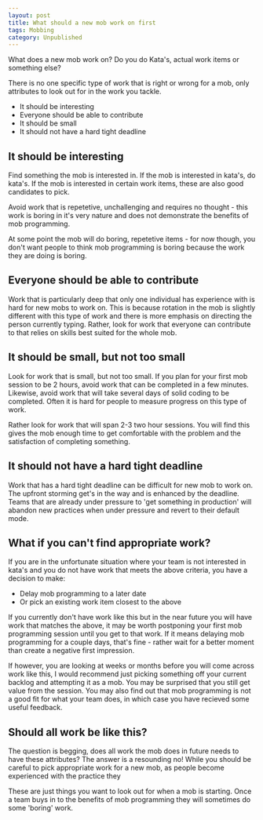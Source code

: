 ```yaml
---
layout: post
title: What should a new mob work on first
tags: Mobbing 
category: Unpublished
---
```

What does a new mob work on? Do you do Kata's, actual work items or something else?

There is no one specific type of work that is right or wrong for a mob, only attributes to look out for in the work you tackle. 

- It should be interesting  
- Everyone should be able to contribute
- It should be small
- It should not have a hard tight deadline

## It should be interesting

Find something the mob is interested in. If the mob is interested in kata's, do kata's. If the mob is interested in certain work items, these are also good candidates to pick. 

Avoid work that is repetetive, unchallenging and requires no thought - this work is boring in it's very nature and does not demonstrate the benefits of mob programming.

At some point the mob will do boring, repetetive items - for now though, you don't want people to think mob programming is boring because the work they are doing is boring.

## Everyone should be able to contribute

Work that is particularly deep that only one individual has experience with is hard for new mobs to work on. This is because rotation in the mob is slightly different with this type of work and there is more emphasis on directing the person currently typing. Rather, look for work that everyone can contribute to that relies on skills best suited for the whole mob.

## It should be small, but not too small

Look for work that is small, but not too small. If you plan for your first mob session to be 2 hours, avoid work that can be completed in a few minutes. Likewise, avoid work that will take several days of solid coding to be completed. Often it is hard for people to measure progress on this type of work. 

Rather look for work that will span 2-3 two hour sessions. You will find this gives the mob enough time to get comfortable with the problem and the satisfaction of completing something.

## It should not have a hard tight deadline

Work that has a hard tight deadline can be difficult for new mob to work on. The upfront storming get's in the way and is enhanced by the deadline. Teams that are already under pressure to 'get something in production' will abandon new practices when under pressure and revert to their default mode.

## What if you can't find appropriate work?

If you are in the unfortunate situation where your team is not interested in kata's and you do not have work that meets the above criteria, you have a decision to make:  

- Delay mob programming to a later date
- Or pick an existing work item closest to the above

If you currently don't have work like this but in the near future you will have work that matches the above, it may be worth postponing your first mob programming session until you get to that work. If it means delaying mob programming for a couple days, that's fine - rather wait for a better moment than create a negative first impression.

If however, you are looking at weeks or months before you will come across work like this, I would recommend just picking something off your current backlog and attempting it as a mob. You may be surprised that you still get value from the session. You may also find out that mob programming is not a good fit for what your team does, in which case you have recieved some useful feedback.

## Should all work be like this?

The question is begging, does all work the mob does in future needs to have these attributes? The answer is a resounding no! While you should be careful to pick appropriate work for a new mob, as people become experienced with the practice they 

 These are just things you want to look out for when a mob is starting. Once a team buys in to the benefits of mob programming they will sometimes do some 'boring' work.

